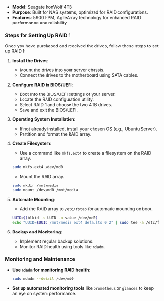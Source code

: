 - **Model**: Seagate IronWolf 4TB
- **Purpose**: Built for NAS systems, optimized for RAID configurations.
- **Features**: 5900 RPM, AgileArray technology for enhanced RAID performance and reliability
### Steps for Setting Up RAID 1

Once you have purchased and received the drives, follow these steps to set up RAID 1:

1. **Install the Drives**:
   - Mount the drives into your server chassis.
   - Connect the drives to the motherboard using SATA cables.

2. **Configure RAID in BIOS/UEFI**:
   - Boot into the BIOS/UEFI settings of your server.
   - Locate the RAID configuration utility.
   - Select RAID 1 and choose the two 4TB drives.
   - Save and exit the BIOS/UEFI.

3. **Operating System Installation**:
   - If not already installed, install your chosen OS (e.g., Ubuntu Server).
   - Partition and format the RAID array.

4. **Create Filesystem**:
   - Use a command like `mkfs.ext4` to create a filesystem on the RAID array.
   ```sh
   sudo mkfs.ext4 /dev/md0
   ```
   - Mount the RAID array.
   ```sh
   sudo mkdir /mnt/media
   sudo mount /dev/md0 /mnt/media
   ```

5. **Automate Mounting**:
   - Add the RAID array to `/etc/fstab` for automatic mounting on boot.
   ```sh
   UUID=$(blkid -s UUID -o value /dev/md0)
   echo "UUID=$UUID /mnt/media ext4 defaults 0 2" | sudo tee -a /etc/fstab
   ```

6. **Backup and Monitoring**:
   - Implement regular backup solutions.
   - Monitor RAID health using tools like `mdadm`.

### Monitoring and Maintenance

- **Use `mdadm` for monitoring RAID health**:
  ```sh
  sudo mdadm --detail /dev/md0
  ```
- **Set up automated monitoring tools** like `prometheus` or `glances` to keep an eye on system performance.
